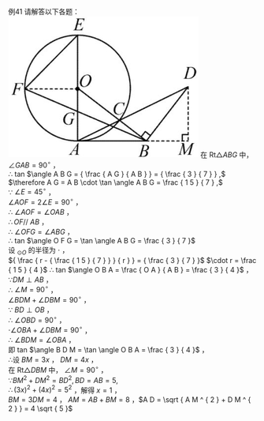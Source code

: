 例41 请解答以下各题：
![](<../../qs_image_DB/专题3-6__圆的综合（27类题型）（解析版）/59c2b46cc1de6b80571c3d844d95cffe48b5bf626c7bafd936a685cb2bf7b457.jpg>)
在 $\mathrm { R t } \triangle A B G$ 中， $\angle G A B = 9 0 ^ { \circ }$ ，  
∴ tan $\angle A B G = { \frac { A G } { A B } } = { \frac { 3 } { 7 } } ,$   
$\therefore A G = A B \cdot \tan \angle A B G = \frac { 1 5 } { 7 } ,$   
∵ $\angle E = 4 5 ^ { \circ }$ ，  
$\angle A O F = 2 \angle E = 9 0 ^ { \circ }$ ，  
∴ $\angle A O F = \angle O A B$ ，  
$\therefore O F / / \ A B$ ，  
∴ $\angle O F G = \angle A B G$ ，  
∴ tan $\angle O F G = \tan \angle A B G = \frac { 3 } { 7 }$   
设 $_ { \odot O }$ 的半径为 $\cdot$ ，  
${ \frac { r - { \frac { 1 5 } { 7 } } } { r } } = { \frac { 3 } { 7 } }$ $\cdot r = \frac { 1 5 } { 4 }$ ∴ tan $\angle O B A = \frac { O A } { A B } = \frac { 3 } { 4 }$ ，  
$\because D M \perp A B$ ，  
∴ $\angle M = 9 0 ^ { \circ }$ ，  
$\angle B D M + \angle D B M = 9 0 ^ { \circ }$ ，  
∵ $B D \perp O B$ ，  
∴ $\angle O B D = 9 0 ^ { \circ }$ ，  
$\cdot \angle O B A + \angle D B M = 9 0 ^ { \circ }$ ，  
∴ $\angle B D M = \angle O B A$ ，  
即 tan $\angle B D M = \tan \angle O B A = \frac { 3 } { 4 }$ ，  
∴设 $B M = 3 x$ ， $D M = 4 x$ ，  
在 $\mathrm { R t } \triangle D B M$ 中， $\angle M = 9 0 ^ { \circ }$ ，  
$\because B M ^ { 2 } + D M ^ { 2 } = B D ^ { 2 } , B D = A B = 5 ,$   
$\therefore ( 3 x ) ^ { 2 } + ( 4 x ) ^ { 2 } = 5 ^ { 2 }$ ，解得 $x = 1$ ，  
$B M = 3 D M = 4$ ，
$A M = A B + B M = 8$ ，$A D = \sqrt { A M ^ { 2 } + D M ^ { 2 } } = 4 \sqrt { 5 }$
